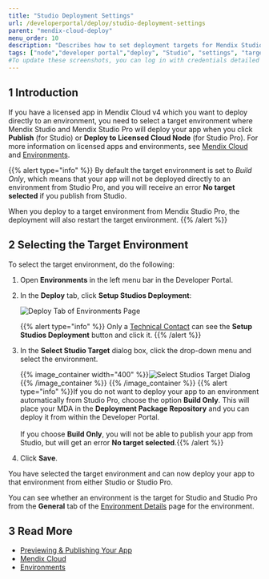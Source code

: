 ```yaml
---
title: "Studio Deployment Settings"
url: /developerportal/deploy/studio-deployment-settings
parent: "mendix-cloud-deploy"
menu_order: 10
description: "Describes how to set deployment targets for Mendix Studio and Studio Pro."
tags: ["node","developer portal","deploy", "Studio", "settings", "target", "Mendix Studios Target"]
#To update these screenshots, you can log in with credentials detailed in How to Update Screenshots Using Team Apps.
---
```


## 1 Introduction

If you have a licensed app in Mendix Cloud v4 which you want to deploy directly to an environment, you need to select a target environment where Mendix Studio and Mendix Studio Pro will deploy your app when you click **Publish** (for Studio) or **Deploy to Licensed Cloud Node** (for Studio Pro). For more information on licensed apps and environments, see [Mendix Cloud](mendix-cloud-deploy) and [Environments](environments).

{{% alert type="info" %}}
By default the target environment is set to *Build Only*, which means that your app will not be deployed directly to an environment from Studio Pro, and you will receive an error **No target selected** if you publish from Studio.

When you deploy to a target environment from Mendix Studio Pro, the deployment will also restart the target environment.
{{% /alert %}}

## 2 Selecting the Target Environment 

To select the target environment, do the following:

1.  Open **Environments** in the left menu bar in the Developer Portal.

2.  <a name="target"></a>In the **Deploy** tab, click **Setup Studios Deployment**:

    ![Deploy Tab of Environments Page](/attachments/developerportal/deploy/mendix-cloud-deploy/studio-deployment-settings/developer-portal-web-modeler-target.png)

    {{% alert type="info" %}} Only a [Technical Contact](/developerportal/collaborate/app-roles#technical-contact) can see the **Setup Studios Deployment** button and click it. 
    {{% /alert %}}

3. In the **Select Studio Target** dialog box, click the drop-down menu and select the environment.

    {{% image_container width="400" %}}![Select Studios Target Dialog](/attachments/developerportal/deploy/mendix-cloud-deploy/studio-deployment-settings/setup-studios-deployment.png){{% /image_container %}}
{{% /image_container %}}
    {{% alert type="info" %}}If you do not want to deploy your app to an environment automatically from Studio Pro, choose the option **Build Only**. This will place your MDA in the **Deployment Package Repository** and you can deploy it from within the Developer Portal.<br /><br />If you choose **Build Only**, you will not be able to publish your app from Studio, but will get an error **No target selected**.{{% /alert %}}

4. Click **Save**.

You have selected the target environment and can now deploy your app to that environment from either Studio or Studio Pro.

You can see whether an environment is the target for Studio and Studio Pro from the **General** tab of the [Environment Details](environments-details) page for the environment.

## 3 Read More

*   [Previewing & Publishing Your App](/studio/publishing-app)
*   [Mendix Cloud](mendix-cloud-deploy)
*   [Environments](environments)
